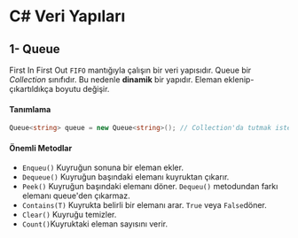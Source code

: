 # C# Veri Yapıları

## 1- Queue 

First In First Out `FIFO` mantığıyla çalışın bir veri yapısıdır. Queue bir *Collection* sınıfıdır. Bu nedenle **dinamik** bir yapıdır. Eleman eklenip-çıkartıldıkça boyutu değişir.

#### Tanımlama
```csharp
Queue<string> queue = new Queue<string>(); // Collection'da tutmak istediğimiz tipi verebiliriz.
```

#### Önemli Metodlar

- `Enqueu()` Kuyruğun sonuna bir eleman ekler.
- `Dequeue()` Kuyruğun başındaki elemanı kuyruktan çıkarır.
- `Peek()` Kuyruğun başındaki elemanı döner. `Dequeu()` metodundan farkı elemanı queue'den çıkarmaz.
- `Contains(T)` Kuyrukta belirli bir elemanı arar. `True` veya `False`döner.
- `Clear()` Kuyruğu temizler.
- `Count()`Kuyruktaki eleman sayısını verir.

